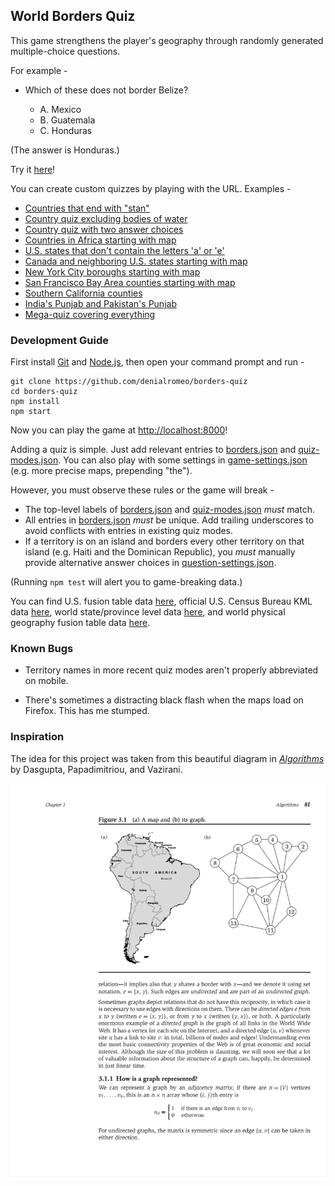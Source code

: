 ## World Borders Quiz

This game strengthens the player's geography through randomly generated multiple-choice questions.

For example -

* Which of these does not border Belize?

    * A. Mexico
    * B. Guatemala
    * C. Honduras

(The answer is Honduras.)

Try it [here](http://danielmoore.us/borders-quiz)!

You can create custom quizzes by playing with the URL. Examples -

* [Countries that end with "stan"](http://danielmoore.us/borders-quiz?custom=stan$)
* [Country quiz excluding bodies of water](http://danielmoore.us/borders-quiz?custom=^(?!.*(Sea|Gulf|Bay|Strait|Lake|Channel|Ocean|Rio|Bight)\b))
* [Country quiz with two answer choices](http://danielmoore.us/borders-quiz?num-choices=2)
* [Countries in Africa starting with map](http://danielmoore.us/borders-quiz?start=Guinea&depth=100&exclude-paths-through=Egypt;Morocco&start-map=Moundou+Chad&start-zoom=2&title=Africa)
* [U.S. states that don't contain the letters 'a' or 'e'](http://danielmoore.us/borders-quiz?usa-states&custom=^(?!.*[ae]))
* [Canada and neighboring U.S. states starting with map](http://danielmoore.us/borders-quiz?usa-states&start-map=Canada_&start=Canada_)
* [New York City boroughs starting with map](http://danielmoore.us/borders-quiz?new-york-counties&start-map=New+York+City&start-zoom=9&custom=Brooklyn|Bronx|Manhattan|Queens&title=New+York+City)
* [San Francisco Bay Area counties starting with map](http://danielmoore.us/borders-quiz?california-counties&start=San+Francisco+Bay&exclude=San+Francisco+Bay&start-map=San+Francisco+Bay&title=The+San+Francisco+Bay+Area)
* [Southern California counties](http://danielmoore.us/borders-quiz?california-counties&start=Orange;Santa+Barbara&include=Imperial&title=Southern+California+Counties)
* [India's Punjab and Pakistan's Punjab](http://danielmoore.us/borders-quiz?india-states&pakistan-provinces&custom=Punjab&title=The+Two+Punjabs)
* [Mega-quiz covering everything](http://danielmoore.us/borders-quiz?all)

### Development Guide

First install [Git](https://git-scm.com/) and [Node.js](https://nodejs.org/en/), then open your command prompt and run -

```
git clone https://github.com/denialromeo/borders-quiz
cd borders-quiz
npm install
npm start
```

Now you can play the game at [http://localhost:8000](http://localhost:8000)!

Adding a quiz is simple. Just add relevant entries to [borders.json](/build-question/borders.json) and [quiz-modes.json](/game/quiz-modes.json). You can also play with some settings in [game-settings.json](/game/game-settings.json) (e.g. more precise maps, prepending "the").

However, you must observe these rules or the game will break -

* The top-level labels of [borders.json](/build-question/borders.json) and [quiz-modes.json](/game/quiz-modes.json) *must* match.
* All entries in [borders.json](/build-question/borders.json) *must* be unique. Add trailing underscores to avoid conflicts with entries in existing quiz modes.
* If a territory is on an island and borders every other territory on that island (e.g. Haiti and the Dominican Republic), you *must* manually provide alternative answer choices in [question-settings.json](/build-question/question-settings.json).

(Running `npm test` will alert you to game-breaking data.)

You can find U.S. fusion table data [here](https://support.google.com/fusiontables/answer/1182141?hl=en), official U.S. Census Bureau KML data [here](https://www.census.gov/geo/maps-data/data/tiger-kml.html), world state/province level data [here](https://fusiontables.google.com/DataSource?docid=1uK6JhwbCLeJWmTmoWTIKFOmdZuTxhfeT_Gy05QXy), and world physical geography fusion table data [here](https://fusiontables.google.com/DataSource?classic=true&docid=1UGwYogqtxVPga_76rxpL38CO1U6tr2s6Z0wSaQ).

### Known Bugs

* Territory names in more recent quiz modes aren't properly abbreviated on mobile.

* There's sometimes a distracting black flash when the maps load on Firefox. This has me stumped.

### Inspiration

The idea for this project was taken from this beautiful diagram in [*Algorithms*](https://www.amazon.com/Algorithms-Sanjoy-Dasgupta-ebook/dp/B006Z0QR3I/ref=sr_1_1_twi_kin_1?ie=UTF8&qid=1534812555&sr=8-1) by Dasgupta, Papadimitriou, and Vazirani.

![](inspiration.png)